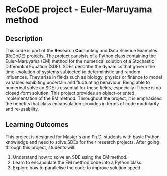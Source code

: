 # ReCoDE project - Euler-Maruyama method

## Description

This code is part of the **Re**search **Co**mputing and **D**ata Science **E**xamples (ReCoDE) projects. 
The project consists of a Python class containing the Euler-Maruyama (EM) method for the numerical solution
of a Stochastic Differential Equation (SDE). SDEs describe the dynamics that govern the time-evolution of 
systems subjected to deterministic and random influences. They arise in fields such as biology, physics or 
finance to model variables exhibiting uncertain and fluctuating behaviour. Being able to numerical solve an SDE 
is essential for these fields, especially if there is no closed-form solution. This project provides an 
object-oriented implementation of the EM method. Throughout the project, it is emphasised the benefits that
class encapsulation provides in terms of code modularity and re-usability.

## Learning Outcomes
This project is designed for Master's and Ph.D. students with basic Python knowledge and need to solve SDEs
for their research projects. After going through this project, students will:

1. Understand how to solve an SDE using the EM method.
2. Learn to encapsulate the EM method code into a Python class.
3. Explore how to parallelise the code to improve solution speed.
